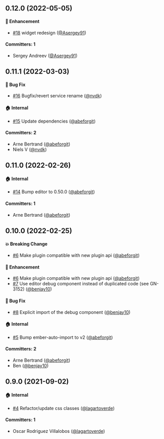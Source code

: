 

## 0.12.0 (2022-05-05)

#### :rocket: Enhancement
* [#18](https://github.com/lblod/ember-rdfa-editor-standard-template-plugin/pull/18) widget redesign ([@Asergey91](https://github.com/Asergey91))

#### Committers: 1
- Sergey Andreev ([@Asergey91](https://github.com/Asergey91))

## 0.11.1 (2022-03-03)

#### :bug: Bug Fix
* [#16](https://github.com/lblod/ember-rdfa-editor-standard-template-plugin/pull/16) Bugfix/revert service rename ([@nvdk](https://github.com/nvdk))

#### :house: Internal
* [#15](https://github.com/lblod/ember-rdfa-editor-standard-template-plugin/pull/15) Update dependencies ([@abeforgit](https://github.com/abeforgit))

#### Committers: 2
- Arne Bertrand ([@abeforgit](https://github.com/abeforgit))
- Niels V ([@nvdk](https://github.com/nvdk))

## 0.11.0 (2022-02-26)

#### :house: Internal
* [#14](https://github.com/lblod/ember-rdfa-editor-standard-template-plugin/pull/14) Bump editor to 0.50.0 ([@abeforgit](https://github.com/abeforgit))

#### Committers: 1
- Arne Bertrand ([@abeforgit](https://github.com/abeforgit))


## 0.10.0 (2022-02-25)

#### :boom: Breaking Change
* [#6](https://github.com/lblod/ember-rdfa-editor-standard-template-plugin/pull/6) Make plugin compatible with new plugin api ([@abeforgit](https://github.com/abeforgit))

#### :rocket: Enhancement
* [#6](https://github.com/lblod/ember-rdfa-editor-standard-template-plugin/pull/6) Make plugin compatible with new plugin api ([@abeforgit](https://github.com/abeforgit))
* [#7](https://github.com/lblod/ember-rdfa-editor-standard-template-plugin/pull/7) Use editor debug component instead of duplicated code (see GN-3152) ([@benjay10](https://github.com/benjay10))

#### :bug: Bug Fix
* [#8](https://github.com/lblod/ember-rdfa-editor-standard-template-plugin/pull/8) Explicit import of the debug component ([@benjay10](https://github.com/benjay10))

#### :house: Internal
* [#5](https://github.com/lblod/ember-rdfa-editor-standard-template-plugin/pull/5) Bump ember-auto-import to v2 ([@abeforgit](https://github.com/abeforgit))

#### Committers: 2
- Arne Bertrand ([@abeforgit](https://github.com/abeforgit))
- Ben ([@benjay10](https://github.com/benjay10))


## 0.9.0 (2021-09-02)

#### :house: Internal
* [#4](https://github.com/lblod/ember-rdfa-editor-standard-template-plugin/pull/4) Refactor/update css classes ([@lagartoverde](https://github.com/lagartoverde))

#### Committers: 1
- Oscar Rodriguez Villalobos ([@lagartoverde](https://github.com/lagartoverde))

